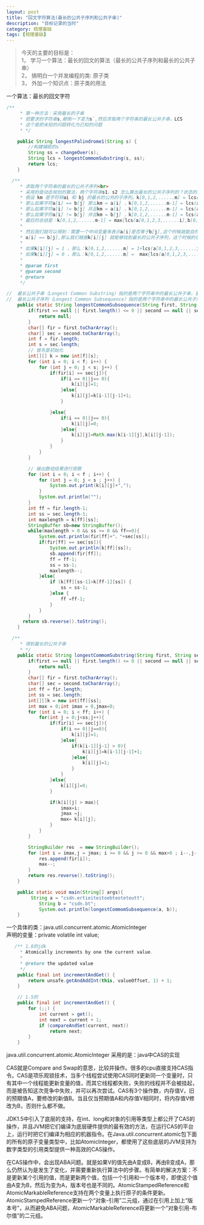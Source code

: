 ```yaml
---
layout: post
title: "回文字符算法(最长的公共子序列和公共子串)"
description: "目标记录的当时"
category: 梳理基础
tags: [梳理基础]
---  
```


> 今天的主要的目标是：   
1， 学习一个算法：最长的回文的算法（最长的公共子序列和最长的公共子串）    
2， 搞明白一个并发编程的类: 原子类   
3， 外加一个知识点：原子类的用法     


一个算法：最长的回文字符

~~~java
/**
	 * 第一种方法：采用最长的子串
	 * 把要求的字符串s,颠倒一下变为s`,然后求取两个字符串的最长公共子串，LCS
	 * 这个是把未知的问题转化为已知的问题
	 * */

	public String longestPalindrome1(String s) {
		//构建辅助的s`
		String ss = changeOver(s);
		String lcs = longestCommomSubstring(s, ss);
		return lcs;
	}

  /**
	 * 求取两个字符串的最长的公共子序列<br>
	 * 采用的是动态规划的算法，两个字符串s1，s2 怎么算出最长的公共子序列的？状态的转移的方程是什么样子的？<br>
	 * 假设 km 是字符转ai 和 bj 的最长的公共的子序列。k[0,1,2,......m] = lcs(a[0,1,2,3,......i],b[0,1,2,3,......j];<br>
	 * 那么如果字符a[i] == b[j] 那么km = a[i] ，k[0,1,2,......m-1] = lcs(a[0,1,2,3,......i-1],b[0,1,2,3,......j-1];<br>
	 * 那么如果字符a[i] != b[j] 并且km = a[i] ，k[0,1,2,......m-1] = lcs(a[0,1,2,3,......i-1],b[0,1,2,3,......j];<br>
	 * 那么如果字符a[i] != b[j] 并且km = b[j] ，k[0,1,2,......m-1] = lcs(a[0,1,2,3,......i],b[0,1,2,3,......j-1];<br>
	 * 最后的总结是：k[0,1,2,......m-1] = max{lcs(a[0,1,2,3,......i],b[0,1,2,3,......j-1],lcs(a[0,1,2,3,......i-1],b[0,1,2,3,......j]};<br>
	 *
	 * 然后我们就可以得到：需要一个中间变量来表示a[i]是否等于b[j],这个时候就能自然而然的想起二维数组来进行表示k[i][j],如果是使用k[i][j]等于1来表示<br>
	 * a[i] == b[j],那么我们根据k[i][j] 就能够找到最长的公共子序列，这个时候的状态转移方程，也会有相应的变化<br>
	 *
	 * 如果k[i][j] = 1 ，那么：k[0,1,2,......m] = 1+lcs(a[0,1,2,3,......i],b[0,1,2,3,......j];<br>
	 * 如果k[i][j] = 0 ，那么：k[0,1,2,......m] =  max{lcs(a[0,1,2,3,......i],b[0,1,2,3,......j-1],lcs(a[0,1,2,3,......i-1],b[0,1,2,3,......j]};<br>
	 *
	 * @param first
	 * @param second
	 * @return
	 */

//	最长公共子串（Longest Common Substring）指的是两个字符串中的最长公共子串，要求子串一定连续。
//	最长公共子序列（Longest Common Subsequence）指的是两个字符串中的最长公共子序列，不要求子序列连续。
	public static String longestCommomSubsequence(String first, String second) {
		if(first == null || first.length() <= 0 || second == null || second.length() <= 0){
			return null;
		}
		char[] fir = first.toCharArray();
		char[] sec = second.toCharArray();
		int f = fir.length;
		int s = sec.length;
		// 首先是初始化
		int[][] k = new int[f][s];
		for (int i = 0; i < f; i++) {
			for (int j = 0; j < s; j++) {
				if(fir[i] == sec[j]){
					if(i == 0||j== 0){
						k[i][j]=1;
					}else{
						k[i][j]=k[i-1][j-1]+1;
					}

				}else{
					if(i == 0||j== 0){
						k[i][j]=0;
					}else{
						k[i][j]=Math.max(k[i-1][j],k[i][j-1]);
					}
				}
			}
		}

		// 输出数组结果进行观察  
        for (int i = 0; i < f ; i++) {  
            for (int j = 0; j < s ; j++) {  
                System.out.print(k[i][j]+",");  
            }  
            System.out.println("");  
        }  
        int ff = fir.length-1;
		int ss = sec.length-1;
        int maxlength = k[ff][ss];
        StringBuffer sb=new StringBuffer();
        while(maxlength > 0 && ss >= 0 && ff>=0){
        	System.out.println(fir[ff]+"，"+sec[ss]);
        	if(fir[ff] == sec[ss]){
        		System.out.println(k[ff][ss]);
        		sb.append(fir[ff]);
				ff = ff-1;
				ss = ss-1;
				maxlength--;
        	}else{
        		if (k[ff][ss-1]>k[ff-1][ss]) {
        			ss = ss-1;
				}else {
					ff =ff-1;
				}
        	}
        }
      return sb.reverse().toString();
	}

  /**
	 * 得到最长的公共子串
	 * */
	public static String longestCommomSubstring(String first, String second) {
		if(first == null || first.length() <= 0 || second == null || second.length() <= 0){
			return null;
		}
		char[] fir = first.toCharArray();
		char[] sec = second.toCharArray();
		int ff = fir.length;
		int ss = sec.length;
		int[][]k = new int[ff][ss];
		int max = 0;int imax = 0,jmax=0;
		for (int i = 0; i < ff; i++) {
			for(int j = 0;j<ss;j++){
				if(fir[i] == sec[j]){
					if(i == 0||j==0){
						k[i][j]=1;
					}else{
						if(k[i-1][j-1] > 0){
							k[i][j]=k[i-1][j-1]+1;
						}else{
							k[i][j]=1;
						}
					}
				}else{
					k[i][j]=0;
				}

				if(k[i][j] > max){
					imax=i;
					jmax =j;
					max= k[i][j];
				}
			}
		}

		StringBuilder res  = new StringBuilder();
        for (int i = imax,j = jmax; i >= 0 && j >= 0 && max>0 ; i--,j--) {
        	res.append(fir[i]);
        	max--;
        }  
		return res.reverse().toString();
	}

	public static void main(String[] args){
		 String a = "csdn.ertieiteitoebteoteteutt";  
	        String b = "csdn.bt";  
	        System.out.println(longestCommomSubsequence(a, b));
	}
~~~    

一个具体的类：java.util.concurrent.atomic.AtomicInteger    
声明的变量：private volatile int value;

~~~java
   /** 1.8的jdk
     * Atomically increments by one the current value.
     *
     * @return the updated value
     */
    public final int incrementAndGet() {
        return unsafe.getAndAddInt(this, valueOffset, 1) + 1;
    }

    // 1.5的
    public final int incrementAndGet() {
        for (;;) {
            int current = get();
            int next = current + 1;
            if (compareAndSet(current, next))
                return next;
        }
    }
~~~

 java.util.concurrent.atomic.AtomicInteger 采用的是：java中CAS的实现

CAS就是Compare and Swap的意思，比较并操作。很多的cpu直接支持CAS指令。CAS是项乐观锁技术，当多个线程尝试使用CAS同时更新同一个变量时，只有其中一个线程能更新变量的值，而其它线程都失败，失败的线程并不会被挂起，而是被告知这次竞争中失败，并可以再次尝试。CAS有3个操作数，内存值V，旧的预期值A，要修改的新值B。当且仅当预期值A和内存值V相同时，将内存值V修改为B，否则什么都不做。

JDK1.5中引入了底层的支持，在int、long和对象的引用等类型上都公开了CAS的操作，并且JVM把它们编译为底层硬件提供的最有效的方法，在运行CAS的平台上，运行时把它们编译为相应的机器指令。在Java.util.concurrent.atomic包下面的所有的原子变量类型中，比如AtomicInteger，都使用了这些底层的JVM支持为数字类型的引用类型提供一种高效的CAS操作。

在CAS操作中，会出现ABA问题。就是如果V的值先由A变成B，再由B变成A，那么仍然认为是发生了变化，并需要重新执行算法中的步骤。有简单的解决方案：不是更新某个引用的值，而是更新两个值，包括一个引用和一个版本号，即使这个值由A变为B，然后为变为A，版本号也是不同的。AtomicStampedReference和AtomicMarkableReference支持在两个变量上执行原子的条件更新。AtomicStampedReference更新一个“对象-引用”二元组，通过在引用上加上“版本号”，从而避免ABA问题，AtomicMarkableReference将更新一个“对象引用-布尔值”的二元组。
